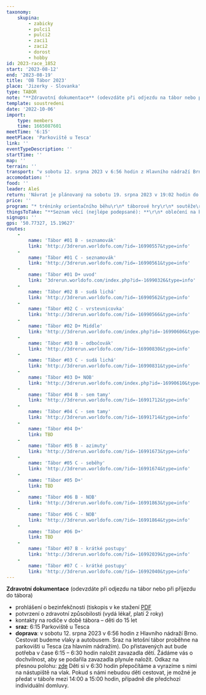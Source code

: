 ```yaml
---
taxonomy:
    skupina:
        - zabicky
        - pulci1
        - pulci2
        - zaci1
        - zaci2
        - dorost
        - hobby
id: 2023-race_1852
start: '2023-08-12'
end: '2023-08-19'
title: 'OB Tábor 2023'
place: 'Jizerky - Slovanka'
type: TABOR
note: "**Zdravotní dokumentace** (odevzdáte při odjezdu na tábor nebo při příjezdu do tábora)\r\n* prohlášení o bezinfekčnosti (tiskopis v ke stažení [PDF](https://drive.google.com/file/d/1mhXNuZLPdz3geg_pPOBcpL5NPy--fUAf/view?usp=sharing)\r\n* potvrzení o zdravotní způsobilosti (vydá lékař, platí 2 roky)\r\n* kontakty na rodiče v době tábora – děti do 15 let"
template: soustredeni
date: '2022-10-06'
import:
    type: members
    time: 1665087601
meetTime: '6:15'
meetPlace: 'Parkoviště u Tesca'
link: ''
eventTypeDescription: ''
startTime: ''
map: ''
terrain: ''
transport: "v sobotu 12. srpna 2023 v 6:56 hodin z Hlavního nádraží Brno. Cestovat budeme vlaky a autobusem. Sraz na letošní tábor proběhne na parkovišti u Tesca (za hlavním nádražím).\r\nDo přistavených aut bude potřeba v čase 6:15 – 6:30 hodin naložit zavazadla dětí.\r\nŽádáme vás o dochvilnost, aby se podařila zavazadla plynule naložit.\r\nOdkaz na přesnou polohu: [zde](https://mapy.cz/s/2VLd3)\r\nDěti si v 6:30 hodin přepočítáme a vyrazíme s nimi na nástupiště na vlak.\r\nPokud s námi nebudou děti cestovat, je možné je předat v táboře mezi 14:00 a 15:00 hodin, případně dle předchozí individuální domluvy."
accomodation: ''
food: ''
leader: Aleš
return: 'Návrat je plánovaný na sobotu 19. srpna 2023 v 19:02 hodin do stanice Brno, Hlavní nádraží.'
price: ''
program: "* tréninky orientačního běhu\r\n* táborové hry\r\n* soutěže\r\n* koupání\r\n* výlety"
thingsToTake: "**Seznam věcí (nejlépe podepsané): **\r\n* oblečení na běhání - tepláky nebo elasťáky (něco, co má dlouhé nohavice), běhací dres (dederon, kdo má), není vždy možnost je někde rychle usušit, proto doporučujeme mít věci na běhání 3x\r\n* boty na běhání 2x\r\n* přezůvky do chaty (kroksy, sandály, …)\r\n* trička s krátkým rukávem\r\n* trička s dlouhým rukávem\r\n* obuv ven (pevné (skoro) nepromokavé boty na výlety a chození po lese)\r\n* ponožky a spodní prádlo (dle počtu dní, suchých ponožek není nikdy dost)\r\n* oblečení pro pobyt (nejlépe využitelné jako oblečení na běhání v případě nouze)\r\n* pyžamo, hygienické potřeby, opalovací krém, repelent\r\n* plavky, ručník\r\n* šátek, kšiltovka\r\n* větrovka/bunda\r\n* svetr/teplá mikina\r\n* běháme a chodíme ven za každého počasí, proto oblečení přizpůsobte počasí (pokud bude chladno, přidejte teplejší věci)\r\n* teplé oblečení úměrně tomu, že budeme bydlet na horách (děti do 15 let v budově, ostatní v chatkách) v nadmořské výšce 820 m.n.m a večer již mohou být chladné\r\n\r\n**Ostatní potřeby:**\r\n* propiska, tužka\r\n* buzola (kdo má), čip (kdo má)\r\n* fixy nebo pastelky – stačí barvy černá, hnědá, zelená, modrá, žlutá, červená\r\n* blok nebo sešit se čtverečkovaným papírem A5\r\n* izolepa, zavírací špendlíky\r\n* baterka s náhradními bateriemi, nebo čelovka (kdo má) – tradiční noční mapový trénink bude\r\n* knížka na čtení, karty, menší cestovní hry apod.\r\n\r\n**Výlet**\r\nPro děti všech věkových skupin máme připravený celodenní pěší výlet. Na výlet by děti měly mít s sebou malý batůžek na jídlo, pití a věci s sebou (např. pláštěnku, plavky, apod.)\r\n**Kapesné**\r\nV průběhu tábora budou mít děti celodenní výlet s možností si po cestě něco koupit, a proto doporučujeme dát jim kapesné ve výši cca 300 až 400 Kč dle vlastního uvážení.\r\n**Na cestu (s sebou do vlaku): **\r\n* pláštěnka/nepromokavá větrovka\r\n* menší batůžek\r\n* láhev s pitím\r\n* oběd, svačinu či dvě – budeme začínat pobyt večeří"
signups: ''
gps: '50.77327, 15.19627'
routes:
    -
        name: 'Tábor #01 B - seznamovák'
        link: 'http://3drerun.worldofo.com/?id=-16990557&type=info'
    -
        name: 'Tábor #01 C - seznamovák'
        link: 'http://3drerun.worldofo.com/?id=-16990561&type=info'
    -
        name: 'Tábor #01 D+ uvod'
        link: '3drerun.worldofo.com/index.php?id=-16990326&type=info'
    -
        name: 'Tábor #02 B - sudá lichá'
        link: 'http://3drerun.worldofo.com/?id=-16990562&type=info'
    -
        name: 'Tábor #02 C - vrstevnicovka'
        link: 'http://3drerun.worldofo.com/?id=-16990566&type=info'
    -
        name: 'Tábor #02 D+ Middle'
        link: 'http://3drerun.worldofo.com/index.php?id=-16990606&type=info'
    -
        name: 'Tábor #03 B - odbočovák'
        link: 'http://3drerun.worldofo.com/?id=-16990830&type=info'
    -
        name: 'Tábor #03 C - sudá lichá'
        link: 'http://3drerun.worldofo.com/?id=-16990831&type=info'
    -
        name: 'Tábor #03 D+ NOB'
        link: 'http://3drerun.worldofo.com/index.php?id=-16990610&type=info'
    -
        name: 'Tábor #04 B - sem tamy'
        link: 'http://3drerun.worldofo.com/?id=-16991712&type=info'
    -
        name: 'Tábor #04 C - sem tamy'
        link: 'http://3drerun.worldofo.com/?id=-16991714&type=info'
    -
        name: 'Tábor #04 D+'
        link: TBD
    -
        name: 'Tábor #05 B - azimuty'
        link: 'http://3drerun.worldofo.com/?id=-16991673&type=info'
    -
        name: 'Tábor #05 C - seběhy'
        link: 'http://3drerun.worldofo.com/?id=-16991674&type=info'
    -
        name: 'Tábor #05 D+'
        link: TBD
    -
        name: 'Tábor #06 B - NOB'
        link: 'http://3drerun.worldofo.com/?id=-16991863&type=info'
    -
        name: 'Tábor #06 C - NOB'
        link: 'http://3drerun.worldofo.com/?id=-16991864&type=info'
    -
        name: 'Tábor #06 D+'
        link: TBD
    -
        name: 'Tábor #07 B - krátké postupy'
        link: 'http://3drerun.worldofo.com/?id=-16992039&type=info'
    -
        name: 'Tábor #07 C - krátké postupy'
        link: 'http://3drerun.worldofo.com/?id=-16992040&type=info'
---
```


**Zdravotní dokumentace** (odevzdáte při odjezdu na tábor nebo při příjezdu do tábora)
* prohlášení o bezinfekčnosti (tiskopis v ke stažení [PDF](https://drive.google.com/file/d/1mhXNuZLPdz3geg_pPOBcpL5NPy--fUAf/view?usp=sharing)
* potvrzení o zdravotní způsobilosti (vydá lékař, platí 2 roky)
* kontakty na rodiče v době tábora – děti do 15 let
* **sraz**: 6:15 Parkoviště u Tesca
* **doprava**: v sobotu 12. srpna 2023 v 6:56 hodin z Hlavního nádraží Brno. Cestovat budeme vlaky a autobusem. Sraz na letošní tábor proběhne na parkovišti u Tesca (za hlavním nádražím).
Do přistavených aut bude potřeba v čase 6:15 – 6:30 hodin naložit zavazadla dětí.
Žádáme vás o dochvilnost, aby se podařila zavazadla plynule naložit.
Odkaz na přesnou polohu: [zde](https://mapy.cz/s/2VLd3)
Děti si v 6:30 hodin přepočítáme a vyrazíme s nimi na nástupiště na vlak.
Pokud s námi nebudou děti cestovat, je možné je předat v táboře mezi 14:00 a 15:00 hodin, případně dle předchozí individuální domluvy.
